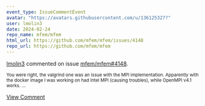 ```yaml
---
event_type: IssueCommentEvent
avatar: "https://avatars.githubusercontent.com/u/136125327?"
user: lmolin3
date: 2024-02-24
repo_name: mfem/mfem
html_url: https://github.com/mfem/mfem/issues/4148
repo_url: https://github.com/mfem/mfem
---
```


<a href='https://github.com/lmolin3' target='_blank'>lmolin3</a> commented on issue <a href='https://github.com/mfem/mfem/issues/4148' target='_blank'>mfem/mfem#4148</a>.

<small>You were right, the valgrind one was an issue with the MPI implementation. Apparently with the docker image I was working on had Intel MPI (causing troubles), while OpenMPI v4.1 works....</small>

<a href='https://github.com/mfem/mfem/issues/4148' target='_blank'>View Comment</a>